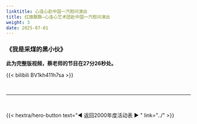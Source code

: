 ```yaml
---
linktitle: 心连心赴中国一汽慰问演出
title: 红旗飘飘—心连心艺术团赴中国一汽慰问演出
weight: 3
date: 2025-07-01
---
```


### 《我是采煤的黑小伙》

**此为完整版视频，蔡老师的节目在27分26秒处。**

{{< bilibili BV1kh411h7sa >}}


<br>
<hr>
<br>

{{< hextra/hero-button text="◀ 返回2000年度活动表 ▶ " link="../" >}}